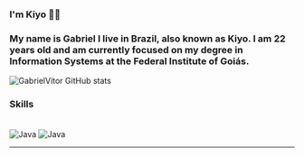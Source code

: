### I'm Kiyo 🐱‍🚀
### My name is Gabriel I live in Brazil, also known as Kiyo. I am 22 years old and am currently focused on my degree in Information Systems at the Federal Institute of Goiás.

![GabrielVitor GitHub stats](https://github-readme-stats.vercel.app/api?username=GabrielVitorSZz&show_icons=true&theme=radical)

### Skills

<div style = "display: inline_block"><br/>
 <img align = "center" alt="Java" src= "https://img.shields.io/badge/Java-ED8B00?style=for-the-badge&logo=openjdk&logoColor=white"/>
  <img align = "center" alt="Java" src= "https://img.shields.io/badge/PostgreSQL-316192?style=for-the-badge&logo=postgresql&logoColor=white"/>

 </div>

 ***
